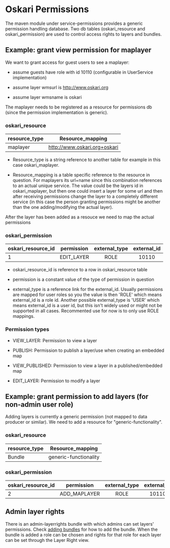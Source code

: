 # Oskari Permissions

The maven module under service-permissions provides a generic permission handling database. Two db tables (oskari_resource and oskari_permission) are used to control access rights to layers and bundles. 

## Example: grant view permission for maplayer

We want to grant access for guest users to see a maplayer:

* assume guests have role with id 10110 (configurable in UserService implementation)

* assume layer wmsurl is http://www.oskari.org

* assume layer wmsname is oskari

The maplayer needs to be registered as a resource for permissions db (since the permission implementation is generic).

### oskari_resource

| resource_type	| Resource_mapping		        |
| --------------|:-----------------------------:|
| maplayer      | http://www.oskari.org+oskari  |


* Resource_type is a string reference to another table for example in this case oskari_maplayer.

* Resource_mapping is a table specific reference to the resource in question. For maplayers its url+name since this combination references to an actual unique service. The value could be the layers id in oskari_maplayer, but then one could insert a layer for some url and then after receiving permissions change the layer to a completely different service (in this case the person granting permissions might be another than the one adding/modifying the actual layer).

After the layer has been added as a resouce we need to map the actual permissions

### oskari_permission

| oskari_resource_id | permission    | external_type | external_id |
| -------------------|:-------------:|:-------------:|:-----------:|
| 1	                 | EDIT_LAYER    | ROLE          | 10110       |


* oskari_resource_id is reference to a row in oskari_resource table

* permission is a constant value of the type of permission in question

* external_type is a reference link for the external_id. Usually permissions are mapped for user roles so you the value is then 'ROLE' which means external_id is a role id. Another possible external_type is 'USER' which means external_id is a user id, but this isn't widely used or might not be supported in all cases. Recommented use for now is to only use ROLE mappings.

### Permission types

* VIEW_LAYER: Permission to view a layer

* PUBLISH: Permission to publish a layer/use when creating an embedded map

* VIEW_PUBLISHED: Permission to view a layer in a published/embedded map

* EDIT_LAYER: Permission to modify a layer

## Example: grant permission to add layers (for non-admin user role)

Adding layers is currently a generic permission (not mapped to data producer or similar). We need to add a resource for "generic-functionality".

### oskari_resource

| resource_type	| Resource_mapping		        |
| --------------|:-----------------------------:|
| Bundle        | generic-functionality         |

### oskari_permission

| oskari_resource_id | permission    | external_type | external_id |
| -------------------|:-------------:|:-------------:|:-----------:|
| 2	                 | ADD_MAPLAYER  | ROLE          | 10110       |


## Admin layer rights

There is an admin-layerrights bundle with which admins can set layers' permissions. Check [adding bundles](AddingBundlesBasedOnRole.md) for how to add the bundle.
When the bundle is added a role can be chosen and rights for that role for each layer can be set through the Layer Right view.